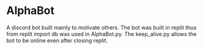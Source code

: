 # AlphaBot
A discord bot built mainly to motivate others. The bot was built in replit thus from replit import db was used in AlphaBot.py. The keep_alive.py allows the bot to be online even after closing replit.
